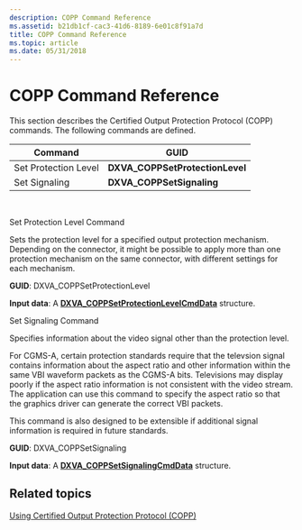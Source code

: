 ```yaml
---
description: COPP Command Reference
ms.assetid: b21db1cf-cac3-41d6-8189-6e01c8f91a7d
title: COPP Command Reference
ms.topic: article
ms.date: 05/31/2018
---
```


# COPP Command Reference

This section describes the Certified Output Protection Protocol (COPP) commands. The following commands are defined.



| Command              | GUID                             |
|----------------------|----------------------------------|
| Set Protection Level | **DXVA\_COPPSetProtectionLevel** |
| Set Signaling        | **DXVA\_COPPSetSignaling**       |



 

Set Protection Level Command

Sets the protection level for a specified output protection mechanism. Depending on the connector, it might be possible to apply more than one protection mechanism on the same connector, with different settings for each mechanism.

**GUID**: DXVA\_COPPSetProtectionLevel

**Input data**: A [**DXVA\_COPPSetProtectionLevelCmdData**](/windows/desktop/api/dxva9typ/ns-dxva9typ-dxva_coppsetprotectionlevelcmddata) structure.

Set Signaling Command

Specifies information about the video signal other than the protection level.

For CGMS-A, certain protection standards require that the televsion signal contains information about the aspect ratio and other information within the same VBI waveform packets as the CGMS-A bits. Televisions may display poorly if the aspect ratio information is not consistent with the video stream. The application can use this command to specify the aspect ratio so that the graphics driver can generate the correct VBI packets.

This command is also designed to be extensible if additional signal information is required in future standards.

**GUID**: DXVA\_COPPSetSignaling

**Input data**: A [**DXVA\_COPPSetSignalingCmdData**](/windows/desktop/api/dxva9typ/ns-dxva9typ-dxva_coppsetsignalingcmddata) structure.

## Related topics

<dl> <dt>

[Using Certified Output Protection Protocol (COPP)](using-certified-output-protection-protocol--copp.md)
</dt> </dl>

 

 



